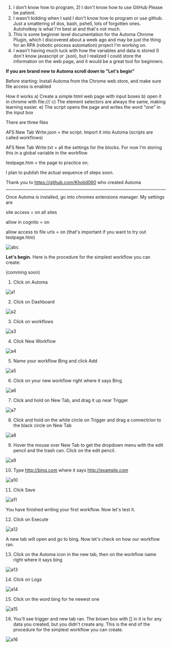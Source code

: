 1) I don't know how to program, 2) I don't know how to use GitHub      Please be patient.
2) I wasn't kidding when I said I don't know how to program or use github.  Just a smattering of dos, bash, pshell, lots of forgotten ones.  Autohotkey is what I'm best at and that's not much.
3) This is some beginner level documentation for the Automa Chrome Plugin, which I discovered about a week ago and may be just the thing for an RPA (robotic process automation) project I'm working on.
4) I wasn't having much luck with how the variables and data is stored (I don't know javascript or .json), but I realized I could store the information on the web page, and it would be a great tool for beginners.

<b> If you are brand new to Automa scroll down to "Let's begin"</b>

Before starting:  Install Automa from the Chrome web store, and make sure file access is enabled

How it works
a) Create a simple html web page with input boxes
b) open it in chrome with file:///
c) The element selectors are always the same, making learning easier.
e) The script opens the page and writes the word "one" in the input box

There are three files

AFS New Tab Write.json = the script.  Import it into Automa (scripts are called workflows)

AFS New Tab Write.txt = all the settings for the blocks.  For now I'm storing this in a global variable in the workflow

testpage.htm = the page to practice on.

I plan to publish the actual sequence of steps soon.

Thank you to https://github.com/Kholid060 who created Automa

------------------------------------------------------------------------------------------------
<!-- a normal html comment -->
<!-- filenames are case sensitive-->

Once Automa is installed, go into chromes extensions manager.  My settings are 

site access = on all sites

allow in cognito = on

allow access to file urls = on (that's important if you want to try out testpage.htm)
<!-- ![abc](https://github.com/MagEpub/Non-Public/blob/main/automa%20chrome%20settings.png?raw=true) -->
![abc](https://github.com/MagEpub/Non-Public/blob/main/automa%20chrome%20settings.png?raw=true)

<b>Let's begin.</b>  Here is the procedure for the simplest workflow you can create:

(comming soon)

1.  Click on Automa

![a1](https://github.com/MagEpub/Non-Public/blob/main/a1.png?raw=true)

2.  Click on Dashboard

![a2](https://github.com/MagEpub/Non-Public/blob/main/a2.png?raw=true)
<!--  ![a2](?raw=true)  -->

3.  Click on workflows

 ![a3](https://github.com/MagEpub/Non-Public/blob/main/a3.png?raw=true)
 
4.  Click New Workflow

 ![a4](https://github.com/MagEpub/Non-Public/blob/main/a4.png?raw=true)
 
5.  Name your workflow Bing and click Add

 ![a5](https://github.com/MagEpub/Non-Public/blob/main/a5.png?raw=true)
 
6.  Click on your new workflow right where it says Bing
   
![a6](https://github.com/MagEpub/Non-Public/blob/main/a6.png?raw=true)

7.  Click and hold on New Tab, and drag it up near Trigger

 ![a7](https://github.com/MagEpub/Non-Public/blob/main/a7.png?raw=true)
 
8.  Click and hold on the white circle on Trigger and drag a connectrion to the black circle on New Tab

 ![a8](https://github.com/MagEpub/Non-Public/blob/main/a8.png?raw=true)
 
9. Hover the mouse over New Tab to get the dropdown menu with the edit pencil and the trash can.  Click on the edit pencil.

 ![a9](https://github.com/MagEpub/Non-Public/blob/main/a9.png?raw=true)
 
10.  Type http://bing.com where it says http://example.com

 ![a10](https://github.com/MagEpub/Non-Public/blob/main/a10.png?raw=true)
 
11.  Click Save

 ![a11](https://github.com/MagEpub/Non-Public/blob/main/a11.png?raw=true)
 
You have finished writing your first workflow.  Now let's test it.

12.  Click on Execute

 ![a12](https://github.com/MagEpub/Non-Public/blob/main/a12.png?raw=true)
 
A new tab will open and go to bing.  Now let's check on how our workflow ran.  

13.  Click on the Automa icon in the new tab, then on the workflow name right where it says bing

 ![a13](https://github.com/MagEpub/Non-Public/blob/main/a13.png?raw=true)
 
14.  Click on Logs

 ![a14](https://github.com/MagEpub/Non-Public/blob/main/a14.png?raw=true)
 
15.  Click on the word bing for he newest one

 ![a15](https://github.com/MagEpub/Non-Public/blob/main/a15.png?raw=true)
 
16.  You'll see trigger and new tab ran.  The brown box with [] in it is for any data you created, but you didn't create any.  This is the end of the procedure for the simplest workflow you can create.

 ![a16](https://github.com/MagEpub/Non-Public/blob/main/a16.png?raw=true)
